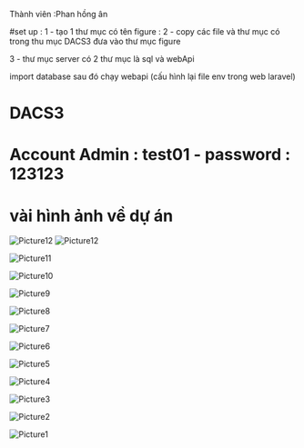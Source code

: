 Thành viên :Phan hồng ân 

#set up :
1 - tạo 1 thư mục có tên figure :
2 - copy các file và thư mục có trong thu mục DACS3 đưa vào thư mục figure

3 - thư mục server có 2 thư mục là sql và webApi 

import database sau đó chạy webapi (cấu hình lại file env trong web laravel)

# DACS3
# Account Admin : test01 - password : 123123
# vài hình ảnh về dự án 
![Picture12](https://github.com/user-attachments/assets/2ac6b865-5364-4928-948c-9cc81bc935aa)
![Picture12](https://github.com/user-attachments/assets/55c6fe49-5e6b-4718-98d4-fde7c579b9ec)

![Picture11](https://github.com/user-attachments/assets/130a75c9-5537-4d76-a0c3-2bbc7b6888b0)

![Picture10](https://github.com/user-attachments/assets/1d6ace95-dbe6-4efb-9a24-eb8144942550)

![Picture9](https://github.com/user-attachments/assets/a3c455a8-f939-48af-a1bd-fa6788d735c9)

![Picture8](https://github.com/user-attachments/assets/7bdca0ac-44cd-4395-aec3-552e9119830b)

![Picture7](https://github.com/user-attachments/assets/fe7446e2-b464-407c-8544-4c426a9ee209)

![Picture6](https://github.com/user-attachments/assets/d3fa3622-39e1-4037-9380-52dbd2b79b67)

![Picture5](https://github.com/user-attachments/assets/c5e33a2b-8456-4c5f-a573-306b60aa415d)

![Picture4](https://github.com/user-attachments/assets/d1b85904-7d53-445c-a9d0-4268fae58f05)

![Picture3](https://github.com/user-attachments/assets/54655054-eaaf-4ac2-b58b-e27fcaa7ae6d)

![Picture2](https://github.com/user-attachments/assets/95e9ac51-fae4-46db-aec5-6046a9c7e387)

![Picture1](https://github.com/user-attachments/assets/7d76918e-00c6-46d2-8261-ca95eb667cb9)
